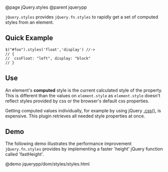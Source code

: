 @page jQuery.styles
@parent jquerypp

`jQuery.styles` provides `jQuery.fn.styles` to rapidly get a set of computed styles from an element.

## Quick Example


    $("#foo").styles('float','display') //->
    // {
    //  cssFloat: "left", display: "block"
    // }

## Use

An element's __computed__ style is the current calculated style of the property.
This is different than the values on `element.style` as
`element.style` doesn't reflect styles provided by css or the browser's default
css properties.

Getting computed values individually, for example by using jQuery [.css()](http://api.jquery.com/css/), is expensive.
This plugin retrieves all needed style properties at once.

## Demo

The following demo illustrates the performance improvement `jQuery.fn.styles` provides by implementing
a faster 'height' jQuery function called 'fastHeight'.

@demo jquerypp/dom/styles/styles.html

